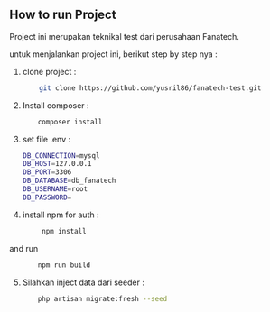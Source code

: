 

## How to run Project
 Project ini merupakan teknikal test dari perusahaan Fanatech.

 untuk menjalankan project ini, berikut step by step nya : 

 1. clone project :
    ```bash
        git clone https://github.com/yusril86/fanatech-test.git
     ```
2. Install composer : 
 ```bash
        composer install
 ```

3. set file .env :
    ```bash
    DB_CONNECTION=mysql
    DB_HOST=127.0.0.1
    DB_PORT=3306
    DB_DATABASE=db_fanatech
    DB_USERNAME=root
    DB_PASSWORD=
    ```
4. install npm for auth :
```bash
        npm install
 ```

 and run 
 ```bash
        npm run build
 ```

 5. Silahkan inject data dari seeder :
 ```bash
        php artisan migrate:fresh --seed
 ```
